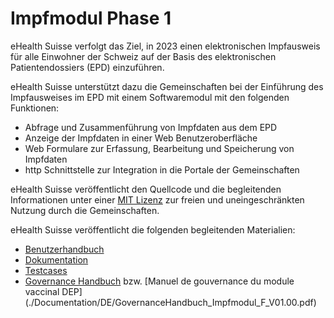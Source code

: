 # Impfmodul Phase 1

eHealth Suisse verfolgt das Ziel, in 2023 einen elektronischen Impfausweis für alle
Einwohner der Schweiz auf der Basis des elektronischen Patientendossiers (EPD)
einzuführen.

eHealth Suisse unterstützt dazu die Gemeinschaften bei der Einführung des Impfausweises
im EPD mit einem Softwaremodul mit den folgenden Funktionen:

- Abfrage und Zusammenführung von Impfdaten aus dem EPD
- Anzeige der Impfdaten in einer Web Benutzeroberfläche
- Web Formulare zur Erfassung, Bearbeitung und Speicherung von Impfdaten
- http Schnittstelle zur Integration in die Portale der Gemeinschaften

eHealth Suisse veröffentlicht den Quellcode und die begleitenden Informationen
unter einer [MIT Lizenz](./Documentation/DE/09_License.md) zur freien und
uneingeschränkten Nutzung durch die Gemeinschaften.

eHealth Suisse veröffentlicht die folgenden begleitenden Materialien:
- [Benutzerhandbuch](./UserGuide/Version-1.1/DE/Benutzerhandbuch-Impfmodul_V1.1_de.pdf)      
- [Dokumentation](./Documentation/DE/README.md)
- [Testcases](./Testcases/DE/README.md)
- [Governance Handbuch](./Documentation/DE/GovernanceHandbuch_Impfmodul_D_V01.00.pdf) bzw. [Manuel de gouvernance du module vaccinal DEP] (./Documentation/DE/GovernanceHandbuch_Impfmodul_F_V01.00.pdf) 
